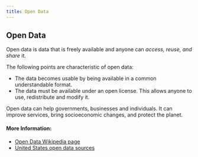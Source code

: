```yaml
---
title: Open Data
---
```

## Open Data

Open data is data that is freely available and anyone can _access, reuse, and share_ it.

The following points are characteristic of open data:

* The data becomes usable by being available in a common understandable format.
* The data must be available under an open license. This allows anyone to use, redistribute and modify it.

Open data can help governments, businesses and individuals. It can improve services, bring socioeconomic changes, and protect the planet.

#### More Information:
<!-- Please add any articles you think might be helpful to read before writing the article -->
* <a href='https://en.wikipedia.org/wiki/Open_data' target='_blank' rel='nofollow'>Open Data Wikipedia page</a>
* <a href='https://www.data.gov/'>United States open data sources</a>



